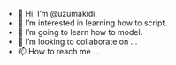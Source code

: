 - 👋 Hi, I’m @uzumakidi.
- 👀 I’m interested in learning how to script.
- 🌱 I’m going to learn how to model.
- 💞️ I’m looking to collaborate on ...
- 📫 How to reach me ...

<!---
uzumakidi/uzumakidi is a ✨ special ✨ repository because its `README.md` (this file) appears on your GitHub profile.
You can click the Preview link to take a look at your changes.
--->
